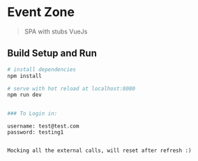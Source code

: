 # Event Zone

> SPA with stubs VueJs

## Build Setup and Run

``` bash
# install dependencies
npm install

# serve with hot reload at localhost:8080
npm run dev


### To Login in:
```
    username: test@test.com
    password: testing1
```

Mocking all the external calls, will reset after refresh :)